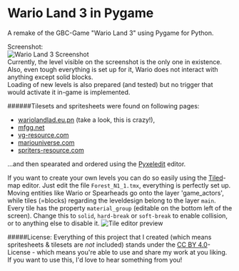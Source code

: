 # Wario Land 3 in Pygame
A remake of the GBC-Game "Wario Land 3" using Pygame for Python.  
  
Screenshot:  
![Wario Land 3 Screenshot](http://i.imgur.com/ucCK80E.png)  
Currently, the level visible on the screenshot is the only one in existence.   
Also, even tough everything is set up for it, Wario does not interact with anything except solid blocks.  
Loading of new levels is also prepared (and tested) but no trigger that would activate it in-game is implemented.

######Tilesets and spritesheets were found on following pages:  
* [wariolandlad.eu.pn](http://wariolandland.eu.pn/wario-land-3/index.php) (take a look, this is crazy!),
* [mfgg.net](http://www.mfgg.net/index.php?act=resdb&param=01&c=1&o=&filter=4.100)
* [vg-resource.com](http://www.vg-resource.com/post-392196.html)  
* [mariouniverse.com](http://www.mariouniverse.com/sprites/gbc/wl3)
* [spriters-resource.com](http://www.spriters-resource.com/search/?q=wario+land+3&c=5&o%5B%5D=s&o%5B%5D=g&o%5B%5D=ts&o%5B%5D=tg&o%5B%5D=p)
  
...and then spearated and ordered using the  [Pyxeledit](http://pyxeledit.com/) editor.



If you want to create your own levels you can do so easily using the [Tiled](http://www.mapeditor.org/)-map editor. Just edit the file `Forest_N1_1.tmx`, everything is perfectly set up. Moving entities like Wario or Spearheads go onto the layer 'game_actors', while tiles (=blocks) regarding the leveldesign belong to the layer `main`. Every tile has the property `material_group` (editable on the bottom left of the screen). Change this to `solid`, `hard-break`  or `soft-break` to enable collision, or to anything else to disable it.
![Tile editor preview](http://i.imgur.com/Qprh2bY.png)

#####License:
Everything of this project that I created (which means spritesheets & tilesets are *not* included) stands under the [CC BY 4.0](http://creativecommons.org/licenses/by/4.0/)-License - which means you're able to use and share my work at you liking. If you want to use this, I'd love to hear something from you!
